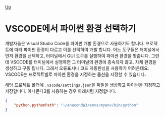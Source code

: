 [Up](index.md)

# VSCODE에서 파이썬 환경 선택하기

개발자들은 Visual Studio Code를 파이썬 개발 환경으로 사용하기도 합니다. 프로젝트에 따라 파이썬 환경이 다르고 이를 선택하여 개발 합니다. 어느 도구들은 터미널에서 먼저 환경을 선택하고, 터미널에서 GUI 도구를 실행하여 파이썬 환경을 맞춥니다. 그런데 VSCODE를 터미널에서 실행하면 그 터미널의 환경에 종속되지 않고, 자체 환경을 생성하고 구동 됩니다. 그래서 오류표시나 코드 자동완성을 사용하기 어려운데요. VSCODE는 프로젝트별로 파이썬 환경을 지정하는 옵션을 지정할 수 있습니다.

해당 프로젝트 폴더에 `.vscode/settings.json`을 파일을 생성하고 파이썬을 지정하고 저장합니다. 아나콘다3를 사용하는 경우 아래처럼 지정합니다.

```json
{
    "python.pythonPath": "~/anaconda3/envs/myenv/bin/python"
}
```



